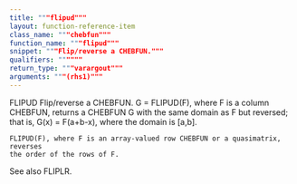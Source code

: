 ```yaml
---
title: """flipud"""
layout: function-reference-item
class_name: """chebfun"""
function_name: """flipud"""
snippet: """Flip/reverse a CHEBFUN."""
qualifiers: """"""
return_type: """varargout"""
arguments: """(rhs1)"""
---
```


 FLIPUD   Flip/reverse a CHEBFUN.
    G = FLIPUD(F), where F is a column CHEBFUN, returns a CHEBFUN G with the
    same domain as F but reversed; that is, G(x) = F(a+b-x), where the domain is
    [a,b].
 
    FLIPUD(F), where F is an array-valued row CHEBFUN or a quasimatrix, reverses
    the order of the rows of F.
 
  See also FLIPLR.
